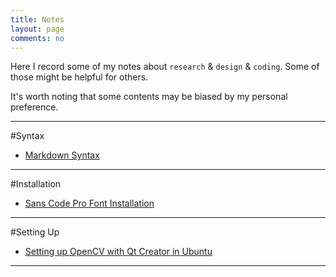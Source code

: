 ```yaml
---
title: Notes
layout: page
comments: no
---
```


Here I record some of my notes about `research` & `design` & `coding`. Some of those might be helpful for others.

It's worth noting that some contents may be biased by my personal preference.

----------
#Syntax

- [Markdown Syntax](/notes/markdown-syntax)




----------
#Installation

- [Sans Code Pro Font Installation](/notes/sans-code-pro-installation)





----------

#Setting Up

- [Setting up OpenCV with Qt Creator in Ubuntu](/notes/install-Qt-OpenCV-Ubuntu)




----------
